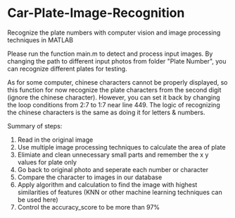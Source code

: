 # Car-Plate-Image-Recognition
Recognize the plate numbers with computer vision and image processing techniques in MATLAB

Please run the function main.m to detect and process input images. By changing the path to different input photos from folder "Plate Number", you can recognize different plates for testing. 

As for some computer, chinese characters cannot be properly displayed, so this function for now recognize the plate characters from the second digit (ignore the chinese character). However, you can set it back by changing the loop conditions from 2:7 to 1:7 near line 449. The logic of recognizing the chinese characters is the same as doing it for letters & numbers.

Summary of steps:

1. Read in the original image
2. Use multiple image processing techniques to calculate the area of plate
3. Elimiate and clean unnecessary small parts and remember the x y values
    for plate only
4. Go back to original photo and seperate each number or character 
5. Compare the character to images in our database
6. Apply algorithm and calculation to find the image with highest
    similarities of features (KNN or other machine learning techniques can be
    used here)
7. Control the accuracy_score to be more than 97%
